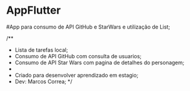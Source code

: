 # AppFlutter

#App para consumo de API GitHub e StarWars e utilização de List;

/**
* Lista de tarefas local;
* Consumo de API GitHub com consulta de usuarios;
* Consumo de API Star Wars com pagina de detalhes do personagem;
*
* Criado para desenvolver aprendizado em estagio;
* Dev: Marcos Correa;
*/
